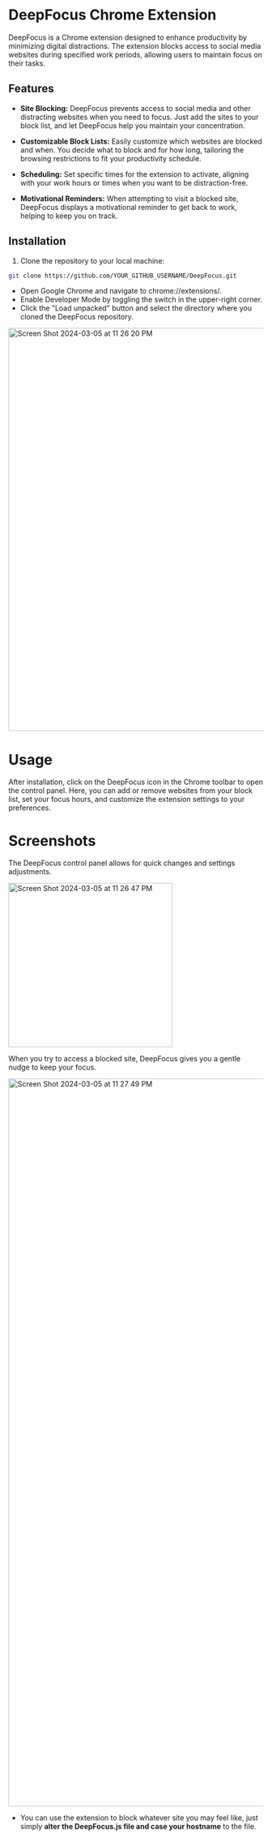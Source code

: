 # DeepFocus Chrome Extension

DeepFocus is a Chrome extension designed to enhance productivity by minimizing digital distractions. The extension blocks access to social media websites during specified work periods, allowing users to maintain focus on their tasks.

## Features

- **Site Blocking:** DeepFocus prevents access to social media and other distracting websites when you need to focus. Just add the sites to your block list, and let DeepFocus help you maintain your concentration.
  
- **Customizable Block Lists:** Easily customize which websites are blocked and when. You decide what to block and for how long, tailoring the browsing restrictions to fit your productivity schedule.

- **Scheduling:** Set specific times for the extension to activate, aligning with your work hours or times when you want to be distraction-free.

- **Motivational Reminders:** When attempting to visit a blocked site, DeepFocus displays a motivational reminder to get back to work, helping to keep you on track.

## Installation

1. Clone the repository to your local machine:
```bash
git clone https://github.com/YOUR_GITHUB_USERNAME/DeepFocus.git
```

- Open Google Chrome and navigate to chrome://extensions/.
- Enable Developer Mode by toggling the switch in the upper-right corner.
- Click the "Load unpacked" button and select the directory where you cloned the DeepFocus repository.

<img width="795" alt="Screen Shot 2024-03-05 at 11 26 20 PM" src="https://github.com/NihalSingh22/DeepFocus/assets/89406047/b26a022e-c65f-4367-8b8b-44e5599338f5">



# Usage
After installation, click on the DeepFocus icon in the Chrome toolbar to open the control panel. Here, you can add or remove websites from your block list, set your focus hours, and customize the extension settings to your preferences.


# Screenshots

The DeepFocus control panel allows for quick changes and settings adjustments.

<img width="324" alt="Screen Shot 2024-03-05 at 11 26 47 PM" src="https://github.com/NihalSingh22/DeepFocus/assets/89406047/6fc06efc-8d8a-4a93-88b2-f3ff72a8720f">

When you try to access a blocked site, DeepFocus gives you a gentle nudge to keep your focus.

<img width="1436" alt="Screen Shot 2024-03-05 at 11 27 49 PM" src="https://github.com/NihalSingh22/DeepFocus/assets/89406047/662265b7-704b-46c4-be2c-8100845c8fcc">

- You can use the extension to block whatever site you may feel like, just simply **alter the DeepFocus.js file and case your hostname** to the file.
